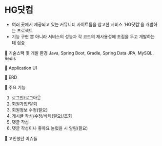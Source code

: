 # HG닷컴

* 여러 곳에서 제공되고 있는 커뮤니티 사이트들을 참고한 서비스 'HG닷컴'을 개발하는 프로젝트
* 기능 구현 뿐 아니라 서비스의 성능과 각 코드의 재사용성에 초점을 두고 개발하는데 집중

:flags: 기술스택 및 개발 환경
Java, Spring Boot, Gradle, Spring Data JPA, MySQL, Redis

:flags: Application UI

:flags: ERD

:flags: 주요 기능
1. 로그인/로그아웃
2. 회원가입/탈퇴
3. 회원정보 수정(필요)
4. 게시글 작성/수정/삭제(필요)/조회
5. 댓글 작성
6. 댓글 작성이나 좋아요 눌렀을 시 알림(필요)

:flags: 고민했던 이슈들
